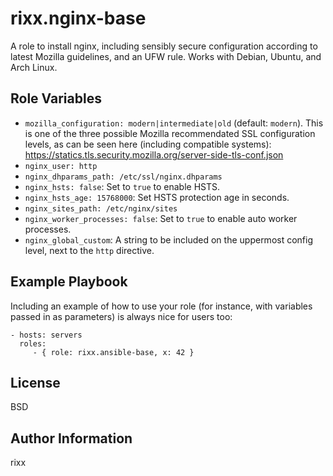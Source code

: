 rixx.nginx-base
===============

A role to install nginx, including sensibly secure configuration according to latest Mozilla guidelines, and an UFW
rule. Works with Debian, Ubuntu, and Arch Linux.


Role Variables
--------------

- ``mozilla_configuration: modern|intermediate|old`` (default: ``modern``). This is one of the three possible Mozilla recommendated SSL configuration levels, as can be seen here (including
compatible systems): https://statics.tls.security.mozilla.org/server-side-tls-conf.json
- ``nginx_user: http``
- ``nginx_dhparams_path: /etc/ssl/nginx.dhparams``
- ``nginx_hsts: false``: Set to ``true`` to enable HSTS.
- ``nginx_hsts_age: 15768000``: Set HSTS protection age in seconds.
- ``nginx_sites_path: /etc/nginx/sites``
- ``nginx_worker_processes: false``: Set to ``true`` to enable auto worker processes.
- ``nginx_global_custom``: A string to be included on the uppermost config level, next to the ``http`` directive.


Example Playbook
----------------

Including an example of how to use your role (for instance, with variables passed in as parameters) is always nice for users too:

    - hosts: servers
      roles:
         - { role: rixx.ansible-base, x: 42 }

License
-------

BSD

Author Information
------------------

rixx <r at rixx.de>
